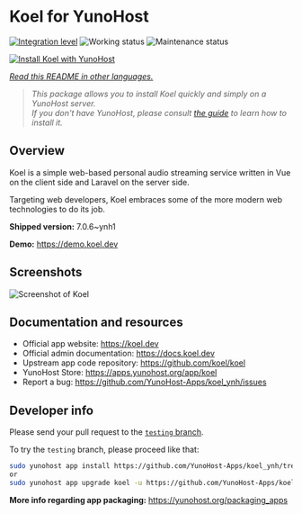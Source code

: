 <!--
N.B.: This README was automatically generated by <https://github.com/YunoHost/apps/tree/master/tools/readme_generator>
It shall NOT be edited by hand.
-->

# Koel for YunoHost

[![Integration level](https://dash.yunohost.org/integration/koel.svg)](https://ci-apps.yunohost.org/ci/apps/koel/) ![Working status](https://ci-apps.yunohost.org/ci/badges/koel.status.svg) ![Maintenance status](https://ci-apps.yunohost.org/ci/badges/koel.maintain.svg)

[![Install Koel with YunoHost](https://install-app.yunohost.org/install-with-yunohost.svg)](https://install-app.yunohost.org/?app=koel)

*[Read this README in other languages.](./ALL_README.md)*

> *This package allows you to install Koel quickly and simply on a YunoHost server.*  
> *If you don't have YunoHost, please consult [the guide](https://yunohost.org/install) to learn how to install it.*

## Overview

Koel is a simple web-based personal audio streaming service written in Vue on the client side and Laravel on the server side.

Targeting web developers, Koel embraces some of the more modern web technologies to do its job.


**Shipped version:** 7.0.6~ynh1

**Demo:** <https://demo.koel.dev>

## Screenshots

![Screenshot of Koel](./doc/screenshots/showcase.png)

## Documentation and resources

- Official app website: <https://koel.dev>
- Official admin documentation: <https://docs.koel.dev>
- Upstream app code repository: <https://github.com/koel/koel>
- YunoHost Store: <https://apps.yunohost.org/app/koel>
- Report a bug: <https://github.com/YunoHost-Apps/koel_ynh/issues>

## Developer info

Please send your pull request to the [`testing` branch](https://github.com/YunoHost-Apps/koel_ynh/tree/testing).

To try the `testing` branch, please proceed like that:

```bash
sudo yunohost app install https://github.com/YunoHost-Apps/koel_ynh/tree/testing --debug
or
sudo yunohost app upgrade koel -u https://github.com/YunoHost-Apps/koel_ynh/tree/testing --debug
```

**More info regarding app packaging:** <https://yunohost.org/packaging_apps>
